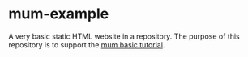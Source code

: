 # mum-example

A very basic static HTML website in a repository. The purpose of this repository is to support the [mum basic tutorial](https://github.com/mwhite05/mum#mum-tutorial-basic).
